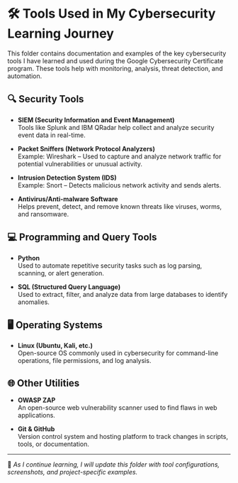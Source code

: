 # 🛠️ Tools Used in My Cybersecurity Learning Journey

This folder contains documentation and examples of the key cybersecurity tools I have learned and used during the Google Cybersecurity Certificate program. These tools help with monitoring, analysis, threat detection, and automation.

## 🔍 Security Tools

- **SIEM (Security Information and Event Management)**  
  Tools like Splunk and IBM QRadar help collect and analyze security event data in real-time.

- **Packet Sniffers (Network Protocol Analyzers)**  
  Example: Wireshark – Used to capture and analyze network traffic for potential vulnerabilities or unusual activity.

- **Intrusion Detection System (IDS)**  
  Example: Snort – Detects malicious network activity and sends alerts.

- **Antivirus/Anti-malware Software**  
  Helps prevent, detect, and remove known threats like viruses, worms, and ransomware.

## 💻 Programming and Query Tools

- **Python**  
  Used to automate repetitive security tasks such as log parsing, scanning, or alert generation.

- **SQL (Structured Query Language)**  
  Used to extract, filter, and analyze data from large databases to identify anomalies.

## 🖥️ Operating Systems

- **Linux (Ubuntu, Kali, etc.)**  
  Open-source OS commonly used in cybersecurity for command-line operations, file permissions, and log analysis.

## 🌐 Other Utilities

- **OWASP ZAP**  
  An open-source web vulnerability scanner used to find flaws in web applications.

- **Git & GitHub**  
  Version control system and hosting platform to track changes in scripts, tools, or documentation.

---

📝 _As I continue learning, I will update this folder with tool configurations, screenshots, and project-specific examples._

